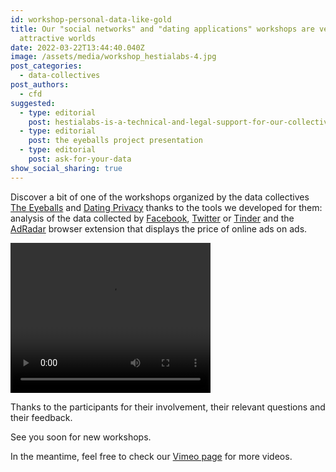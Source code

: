 ```yaml
---
id: workshop-personal-data-like-gold
title: Our "social networks" and "dating applications" workshops are very
  attractive worlds
date: 2022-03-22T13:44:40.040Z
image: /assets/media/workshop_hestialabs-4.jpg
post_categories:
  - data-collectives
post_authors:
  - cfd
suggested:
  - type: editorial
    post: hestialabs-is-a-technical-and-legal-support-for-our-collective-explains-jessica-pidoux
  - type: editorial
    post: the eyeballs project presentation
  - type: editorial
    post: ask-for-your-data
show_social_sharing: true
---
```

Discover a bit of one of the workshops organized by the data collectives [The Eyeballs](https://eyeballs.hestialabs.org/) and [Dating Privacy](https://dating-privacy.hestialabs.org/) thanks to the tools we developed for them: analysis of the data collected by [Facebook](https://experiences.hestialabs.org/facebook), [Twitter](https://experiences.hestialabs.org/twitter) or [Tinder](https://experiences.hestialabs.org/tinder) and the [AdRadar](https://github.com/hestiaAI/ad-radar) browser extension that displays the price of online ads on ads.

<video width="320" height="240" controls>
  <source src="/assets/media/workshop_collectives5.mp4" type="video/mp4">
</video>

Thanks to the participants for their involvement, their relevant questions and their feedback.

See you soon for new workshops.

In the meantime, feel free to check our [Vimeo page](vimeo.com/hestiaai) for more videos.